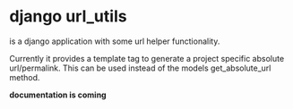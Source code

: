 # django url_utils #
is a django application with some url helper functionality.

Currently it provides a template tag to generate a project specific absolute url/permalink.
This can be used instead of the models get_absolute_url method.

__documentation is coming__